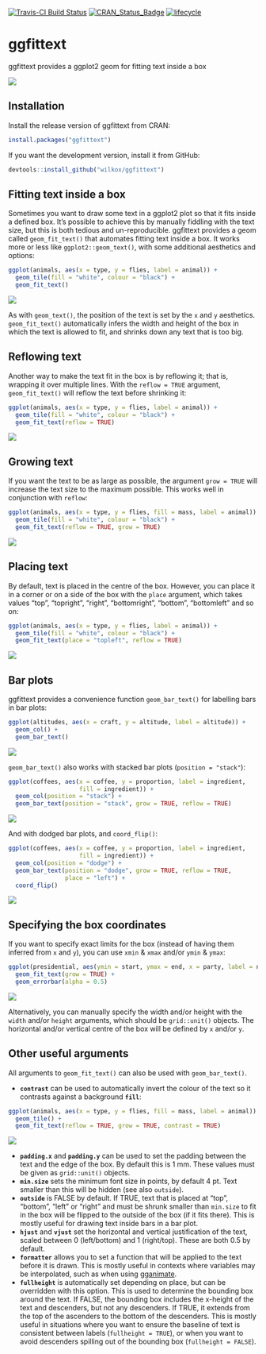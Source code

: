 
[![Travis-CI Build
Status](https://travis-ci.org/wilkox/ggfittext.svg?branch=master)](https://travis-ci.org/wilkox/ggfittext)
[![CRAN\_Status\_Badge](http://www.r-pkg.org/badges/version/ggfittext)](https://cran.r-project.org/package=ggfittext)
[![lifecycle](https://img.shields.io/badge/lifecycle-maturing-blue.svg)](https://www.tidyverse.org/lifecycle/#maturing)

# ggfittext

ggfittext provides a ggplot2 geom for fitting text inside a box

![](man/figures/README-hero-1.png)<!-- -->

## Installation

Install the release version of ggfittext from CRAN:

``` r
install.packages("ggfittext")
```

If you want the development version, install it from GitHub:

``` r
devtools::install_github("wilkox/ggfittext")
```

## Fitting text inside a box

Sometimes you want to draw some text in a ggplot2 plot so that it fits
inside a defined box. It’s possible to achieve this by manually fiddling
with the text size, but this is both tedious and un-reproducible.
ggfittext provides a geom called `geom_fit_text()` that automates
fitting text inside a box. It works more or less like
`ggplot2::geom_text()`, with some additional aesthetics and options:

``` r
ggplot(animals, aes(x = type, y = flies, label = animal)) +
  geom_tile(fill = "white", colour = "black") +
  geom_fit_text()
```

![](man/figures/README-unnamed-chunk-4-1.png)<!-- -->

As with `geom_text()`, the position of the text is set by the `x` and
`y` aesthetics. `geom_fit_text()` automatically infers the width and
height of the box in which the text is allowed to fit, and shrinks down
any text that is too big.

## Reflowing text

Another way to make the text fit in the box is by reflowing it; that is,
wrapping it over multiple lines. With the `reflow = TRUE` argument,
`geom_fit_text()` will reflow the text before shrinking it:

``` r
ggplot(animals, aes(x = type, y = flies, label = animal)) +
  geom_tile(fill = "white", colour = "black") +
  geom_fit_text(reflow = TRUE)
```

![](man/figures/README-unnamed-chunk-5-1.png)<!-- -->

## Growing text

If you want the text to be as large as possible, the argument `grow =
TRUE` will increase the text size to the maximum possible. This works
well in conjunction with `reflow`:

``` r
ggplot(animals, aes(x = type, y = flies, fill = mass, label = animal)) +
  geom_tile(fill = "white", colour = "black") +
  geom_fit_text(reflow = TRUE, grow = TRUE)
```

![](man/figures/README-unnamed-chunk-6-1.png)<!-- -->

## Placing text

By default, text is placed in the centre of the box. However, you can
place it in a corner or on a side of the box with the `place` argument,
which takes values “top”, “topright”, “right”, “bottomright”, “bottom”,
“bottomleft” and so on:

``` r
ggplot(animals, aes(x = type, y = flies, label = animal)) +
  geom_tile(fill = "white", colour = "black") +
  geom_fit_text(place = "topleft", reflow = TRUE)
```

![](man/figures/README-unnamed-chunk-7-1.png)<!-- -->

## Bar plots

ggfittext provides a convenience function `geom_bar_text()` for
labelling bars in bar plots:

``` r
ggplot(altitudes, aes(x = craft, y = altitude, label = altitude)) +
  geom_col() +
  geom_bar_text()
```

![](man/figures/README-unnamed-chunk-8-1.png)<!-- -->

`geom_bar_text()` also works with stacked bar plots (`position =
"stack"`):

``` r
ggplot(coffees, aes(x = coffee, y = proportion, label = ingredient,
                    fill = ingredient)) +
  geom_col(position = "stack") +
  geom_bar_text(position = "stack", grow = TRUE, reflow = TRUE)
```

![](man/figures/README-unnamed-chunk-9-1.png)<!-- -->

And with dodged bar plots, and `coord_flip()`:

``` r
ggplot(coffees, aes(x = coffee, y = proportion, label = ingredient,
                    fill = ingredient)) +
  geom_col(position = "dodge") +
  geom_bar_text(position = "dodge", grow = TRUE, reflow = TRUE, 
                place = "left") +
  coord_flip()
```

![](man/figures/README-unnamed-chunk-10-1.png)<!-- -->

## Specifying the box coordinates

If you want to specify exact limits for the box (instead of having them
inferred from `x` and `y`), you can use `xmin` & `xmax` and/or `ymin` &
`ymax`:

``` r
ggplot(presidential, aes(ymin = start, ymax = end, x = party, label = name)) +
  geom_fit_text(grow = TRUE) +
  geom_errorbar(alpha = 0.5)
```

![](man/figures/README-unnamed-chunk-11-1.png)<!-- -->

Alternatively, you can manually specify the width and/or height with the
`width` and/or `height` arguments, which should be `grid::unit()`
objects. The horizontal and/or vertical centre of the box will be
defined by `x` and/or `y`.

## Other useful arguments

All arguments to `geom_fit_text()` can also be used with
`geom_bar_text()`.

  - **`contrast`** can be used to automatically invert the colour of the
    text so it contrasts against a background **`fill`**:

<!-- end list -->

``` r
ggplot(animals, aes(x = type, y = flies, fill = mass, label = animal)) +
  geom_tile() +
  geom_fit_text(reflow = TRUE, grow = TRUE, contrast = TRUE)
```

![](man/figures/README-unnamed-chunk-12-1.png)<!-- -->

  - **`padding.x`** and **`padding.y`** can be used to set the padding
    between the text and the edge of the box. By default this is 1 mm.
    These values must be given as `grid::unit()` objects.
  - **`min.size`** sets the minimum font size in points, by default 4
    pt. Text smaller than this will be hidden (see also `outside`).
  - **`outside`** is FALSE by default. If TRUE, text that is placed at
    “top”, “bottom”, “left” or “right” and must be shrunk smaller than
    `min.size` to fit in the box will be flipped to the outside of the
    box (if it fits there). This is mostly useful for drawing text
    inside bars in a bar plot.
  - **`hjust`** and **`vjust`** set the horizontal and vertical
    justification of the text, scaled between 0 (left/bottom) and 1
    (right/top). These are both 0.5 by default.
  - **`formatter`** allows you to set a function that will be applied to
    the text before it is drawn. This is mostly useful in contexts where
    variables may be interpolated, such as when using
    [gganimate](http://www.gganimate.com).
  - **`fullheight`** is automatically set depending on place, but can be
    overridden with this option. This is used to determine the bounding
    box around the text. If FALSE, the bounding box includes the
    x-height of the text and descenders, but not any descenders. If
    TRUE, it extends from the top of the ascenders to the bottom of the
    descenders. This is mostly useful in situations where you want to
    ensure the baseline of text is consistent between labels
    (`fullheight = TRUE`), or when you want to avoid descenders spilling
    out of the bounding box (`fullheight = FALSE`).
